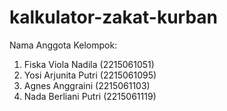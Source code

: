 # kalkulator-zakat-kurban

Nama Anggota Kelompok:
1. Fiska Viola Nadila    (2215061051)
2. Yosi Arjunita Putri   (2215061095)
3. Agnes Anggraini       (2215061103)
4. Nada Berliani Putri   (2215061119)
